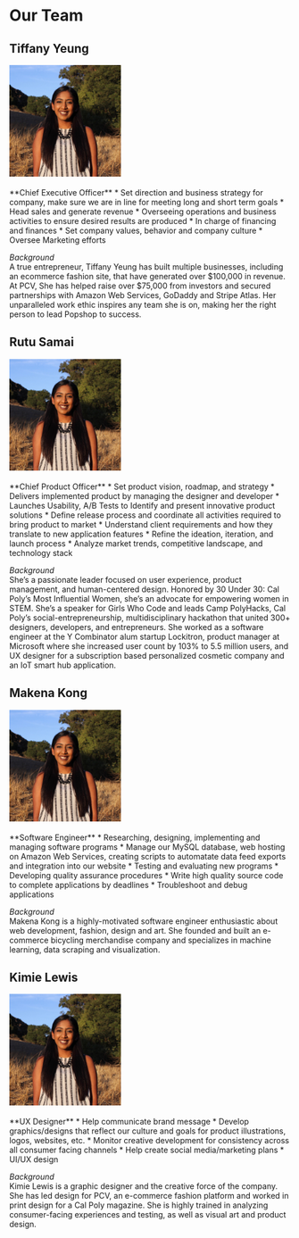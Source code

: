# Our Team


## Tiffany Yeung
<img src="./assets/images/rutu.jpg" width="200" height="200">
<br> <br>
**Chief Executive Officer**
* Set direction and business strategy for company, make sure we are in line for meeting long and short term goals
* Head sales and generate revenue  
* Overseeing operations and business activities to ensure desired results are produced 
* In charge of financing and finances 
* Set company values, behavior and company culture  
* Oversee Marketing efforts
 <br>

*Background* <br>
A true entrepreneur, Tiffany Yeung has built multiple businesses, including an ecommerce fashion site, that have generated over $100,000 in revenue. At PCV, She has helped raise over $75,000 from investors and secured partnerships with Amazon Web Services, GoDaddy and Stripe Atlas. Her unparalleled work ethic inspires any team she is on, making her the right person to lead Popshop to success. 


## Rutu Samai
<img src="./assets/images/rutu.jpg" width="200" height="200">
<br> <br>
**Chief Product Officer**
* Set product vision, roadmap, and strategy 
* Delivers implemented product by managing the designer and developer
* Launches Usability, A/B Tests to Identify and present innovative product solutions
* Define release process and coordinate all activities required to bring product to market 
* Understand client requirements and how they translate to new application features 
* Refine the ideation, iteration, and launch process 
* Analyze market trends, competitive landscape, and technology stack <br>

*Background* <br>
She’s a passionate leader focused on user experience, product management, and human-centered design. Honored by 30 Under 30: Cal Poly’s Most Influential Women, she’s an advocate for empowering women in STEM. She’s a speaker for Girls Who Code and leads Camp PolyHacks, Cal Poly’s social-entrepreneurship, multidisciplinary hackathon that united 300+ designers, developers, and entrepreneurs. She worked as a software engineer at the Y Combinator alum startup Lockitron, product manager at Microsoft where she increased user count by 103% to 5.5 million users, and UX designer for a subscription based personalized cosmetic company and an IoT smart hub application.

## Makena Kong
<img src="./assets/images/rutu.jpg" width="200" height="200">
<br> <br>
**Software Engineer**
* Researching, designing, implementing and managing software programs 
* Manage our MySQL database, web hosting on Amazon Web Services, creating scripts to automatate data feed exports and integration into our website
* Testing and evaluating new programs 
* Developing quality assurance procedures 
* Write high quality source code to complete applications by deadlines 
* Troubleshoot and debug applications 
 <br>

*Background* <br>
Makena Kong is a highly-motivated software engineer enthusiastic about web development, fashion, design and art. She founded and built an e-commerce bicycling merchandise company and specializes in machine learning, data scraping and visualization.

## Kimie Lewis
<img src="./assets/images/rutu.jpg" width="200" height="200">
<br> <br>
**UX Designer**
* Help communicate brand message 
* Develop graphics/designs that reflect our culture and goals for product illustrations, logos, websites, etc. 
* Monitor creative development for consistency across all consumer facing channels 
* Help create social media/marketing plans 
* UI/UX design <br>

*Background* <br>
Kimie Lewis is a graphic designer and the creative force of the company. She has led design for PCV, an e-commerce fashion platform and worked in print design for a Cal Poly magazine. She is highly trained in analyzing consumer-facing experiences and testing, as well as visual art and product design. 